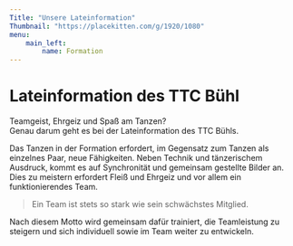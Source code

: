 ```yaml
---
Title: "Unsere Lateinformation"
Thumbnail: "https://placekitten.com/g/1920/1080"
menu:
    main_left:
        name: Formation
---
```

# Lateinformation des TTC Bühl

Teamgeist, Ehrgeiz und Spaß am Tanzen?  
Genau darum geht es bei der Lateinformation des TTC Bühls. 

Das Tanzen in der Formation erfordert, im Gegensatz zum Tanzen als einzelnes Paar, neue Fähigkeiten. Neben Technik und tänzerischem Ausdruck, kommt es auf Synchronität und gemeinsam gestellte Bilder an. Dies zu meistern erfordert Fleiß und Ehrgeiz und vor allem ein funktionierendes Team.

> Ein Team ist stets so stark wie sein schwächstes Mitglied.

Nach diesem Motto wird gemeinsam dafür trainiert, die Teamleistung zu steigern und sich individuell sowie im Team weiter zu entwickeln.